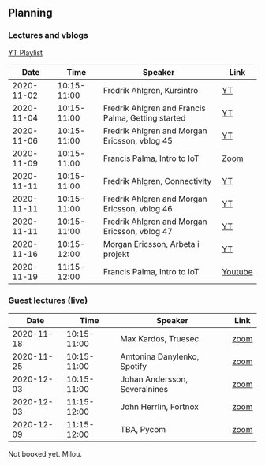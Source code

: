 ## Planning


### Lectures and vblogs

[YT Playlist](https://www.youtube.com/playlist?list=PL70wNv4dBdJzS599hgky6oMcVWWjKcLnW)

| Date        | Time 		| Speaker | Link |
| ---         |  --- 		| ---     |---   |
| 2020-11-02  | 10:15-11:00 | Fredrik Ahlgren, Kursintro| [YT](https://youtu.be/vHUfvAV33SQ) |
| 2020-11-04  | 10:15-11:00 | Fredrik Ahlgren and Francis Palma, Getting started | [YT](https://youtu.be/1i5fSXpg6rQ) |
| 2020-11-06  | 10:15-11:00 | Fredrik Ahlgren and Morgan Ericsson, vblog 45 | [YT](https://youtu.be/-bP9hoArxgo) |
| 2020-11-09  | 10:15-11:00 | Francis Palma, Intro to IoT | [Zoom](404) |
| 2020-11-11  | 10:15-11:00 | Fredrik Ahlgren, Connectivity | [YT](https://youtu.be/MZbPvDoEzxc) |
| 2020-11-11  | 10:15-11:00 | Fredrik Ahlgren and Morgan Ericsson, vblog 46 | [YT](https://youtu.be/uphwOPJPKjg) |
| 2020-11-11  | 10:15-11:00 | Fredrik Ahlgren and Morgan Ericsson, vblog 47 | [YT](https://youtu.be/pIwS9dqJDBM) |
| 2020-11-16  | 10:15-12:00 | Morgan Ericsson, Arbeta i projekt | [YT](https://youtu.be/EFi5w5M_vPI) |
| 2020-11-19  | 11:15-12:00 | Francis Palma, Intro to IoT | [Youtube](https://youtu.be/0S_EyHF3x6I) |








### Guest lectures (live)

| Date        | Time 		| Speaker | Link |
| ---         |  --- 		| ---     |---   |
| 2020-11-18  | 10:15-11:00 | Max Kardos, Truesec | [zoom](https://lnu-se.zoom.us/j/6466400631) |
| 2020-11-25  | 10:15-11:00 | Amtonina Danylenko, Spotify | [zoom](https://lnu-se.zoom.us/j/6466400631) |
| 2020-12-03  | 10:15-11:00 | Johan Andersson, Severalnines | [zoom](https://lnu-se.zoom.us/j/6466400631) |
| 2020-12-03  | 11:15-12:00 | John Herrlin, Fortnox | [zoom](https://lnu-se.zoom.us/j/6466400631) |
| 2020-12-09  | 11:15-12:00 | TBA, Pycom | [zoom](https://lnu-se.zoom.us/j/6466400631) |

Not booked yet. Milou.
